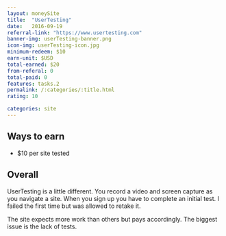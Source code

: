 ```yaml
---
layout: moneySite
title:  "UserTesting"
date:   2016-09-19
referral-link: "https://www.usertesting.com"
banner-img: userTesting-banner.png
icon-img: userTesting-icon.jpg
minimum-redeem: $10
earn-unit: $USD
total-earned: $20
from-referal: 0
total-paid: 0
features: tasks.2
permalink: /:categories/:title.html
rating: 10

categories: site
---
```


Ways to earn
---

* $10 per site tested

Overall
-----

UserTesting is a little different. You record a video and screen capture as you navigate a site. When you sign up you have to complete an initial test. I failed the first time but was allowed to retake it. 

The site expects more work than others but pays accordingly. The biggest issue is the lack of tests.